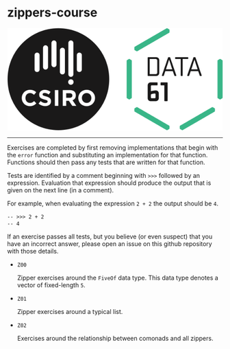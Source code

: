 # zippers-course

![CSIRO's Data61 Logo](https://raw.githubusercontent.com/qfpl/assets/master/data61-transparent-bg.png)

----

Exercises are completed by first removing implementations that begin with the
`error` function and substituting an implementation for that function. Functions
should then pass any tests that are written for that function.

Tests are identified by a comment beginning with `>>>` followed by an
expression. Evaluation that expression should produce the output that is given 
on the next line (in a comment).

For example, when evaluating the expression `2 + 2` the output should be `4`.

    -- >>> 2 + 2
    -- 4

If an exercise passes all tests, but you believe (or even suspect) that you have
an incorrect answer, please open an issue on this github repository with those
details.

* `Z00`

  Zipper exercises around the `FiveOf` data type. This data type denotes a
  vector of fixed-length `5`.

* `Z01`

  Zipper exercises around a typical list.

* `Z02`

  Exercises around the relationship between comonads and all zippers.
  
